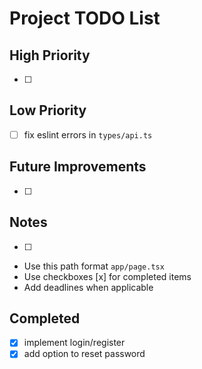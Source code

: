 # Project TODO List

## High Priority

- [ ] 

## Low Priority

- [ ] fix eslint errors in `types/api.ts`


## Future Improvements

- [ ] 

## Notes

- [ ] 
- Use this path format `app/page.tsx`
- Use checkboxes [x] for completed items
- Add deadlines when applicable

## Completed

- [x] implement login/register
- [x] add option to reset password
